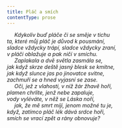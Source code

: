 ```yaml
---
title: Pláč a smích
contentType: prose
---
```


     _Kdykoliv buď pláče či se směje v tichu  
ta, které můj pláč je důvod k pousmání,  
sladce vždycky trápí, sladce vždycky zraní,  
v pláči oblažuje a pak ničí v smíchu.  
     Zaplakala a dvě světla zasmála se,  
jak když skrze deště jasný blesk se kmitne,  
jak když slunce jas po jinovatce svitne,  
zachmuří se a hned vyjasní se zase.  
     Oči, jež z vlahosti, v níž žár žhavě hoří,  
plamen chrlíte, jenž nebe zapaluje,  
vody vyléváte, v něž se Láska noří,  
     jak, že mě smrt míjí, jenom možné tu je,  
když, zatímco pláč lék dává srdce hoři,  
smích se vrací zpět a rány obnovuje?_
